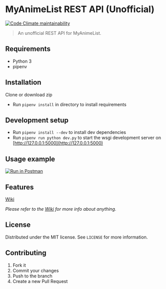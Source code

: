 # MyAnimeList REST API (Unofficial)

[![Code Climate maintainability](https://img.shields.io/codeclimate/maintainability/Nearata/myanimelist-rest-api?style=for-the-badge)](https://codeclimate.com/github/Nearata/myanimelist-rest-api)

> An unofficial REST API for MyAnimeList.

## Requirements

- Python 3
- pipenv

## Installation

Clone or download zip

- Run ``pipenv install`` in directory to install requirements

## Development setup

- Run ``pipenv install --dev`` to install dev dependencies
- Run ``pipenv run python dev.py`` to start the wsgi development server on [http://127.0.0.1:5000](http://127.0.0.1:5000)

## Usage example

[![Run in Postman](https://run.pstmn.io/button.svg)](https://app.getpostman.com/run-collection/18acc4272e58f2755282)

## Features

[Wiki](https://github.com/Nearata/myanimelist-rest-api/wiki/Features)

_Please refer to the [Wiki](https://github.com/Nearata/myanimelist-rest-api/wiki) for more info about anything._

## License

Distributed under the MIT license. See ``LICENSE`` for more information.

## Contributing

1. Fork it
2. Commit your changes
3. Push to the branch
4. Create a new Pull Request
